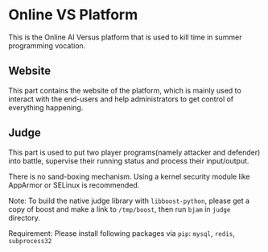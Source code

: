 Online VS Platform
=====================

This is the Online AI Versus platform that is used to kill time in summer programming vocation.

Website
--------
This part contains the website of the platform, which is mainly used to interact with the end-users and help administrators to get control of everything happening.

Judge
-------
This part is used to put two player programs(namely attacker and defender) into battle, supervise their running status and process their input/output.

There is no sand-boxing mechanism. Using a kernel security module like AppArmor or SELinux is recommended.

Note: To build the native judge library with `libboost-python`, please get a copy of boost and make a link to `/tmp/boost`, then run `bjam` in `judge` directory.

Requirement: Please install following packages via `pip`: `mysql`, `redis`, `subprocess32`